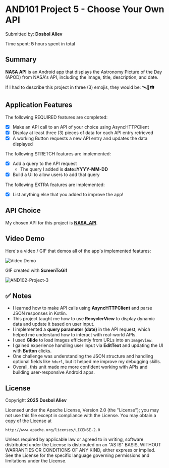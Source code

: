 <!-- (This is a comment) INSTRUCTIONS: Go through this page and fill out any **bolded** entries with their correct values.-->

# AND101 Project 5 - Choose Your Own API

Submitted by: **Dosbol Aliev**

Time spent: **5** hours spent in total

## Summary

**NASA API** is an Android app that displays the Astronomy Picture of the Day (APOD) from NASA's API, including the image, title, description, and date.

If I had to describe this project in three (3) emojis, they would be: 🛰️🌌📷

## Application Features

<!-- (This is a comment) Please be sure to change the [ ] to [x] for any features you completed.  If a feature is not checked [x], you might miss the points for that item! -->

The following REQUIRED features are completed:

- [X] Make an API call to an API of your choice using AsyncHTTPClient
- [X] Display at least three (3) pieces of data for each API entry retrieved
- [X] A working Button requests a new API entry and updates the data displayed

The following STRETCH features are implemented:

- [X] Add a query to the API request
  - The query I added is **date=YYYY-MM-DD**
- [X] Build a UI to allow users to add that query

The following EXTRA features are implemented:

- [X] List anything else that you added to improve the app!

## API Choice

My chosen API for this project is **[NASA_API](https://api.nasa.gov/planetary/apod?count=100&api_key=DEMO_KEY)**.

## Video Demo

Here's a video / GIF that demos all of the app's implemented features:

<img src='http://i.imgur.com/link/to/your/gif/file.gif' title='Video Demo' width='' alt='Video Demo' />

GIF created with **ScreenToGif**

![AND102-Project-3](https://github.com/user-attachments/assets/2066d2c4-f4d9-4243-9c2f-e47d30df363e)

<!-- Recommended tools:
- [Kap](https://getkap.co/) for macOS
- [ScreenToGif](https://www.screentogif.com/) for Windows
- [peek](https://github.com/phw/peek) for Linux. -->

## ✅ Notes

- I learned how to make API calls using **AsyncHTTPClient** and parse JSON responses in Kotlin.
- This project taught me how to use **RecyclerView** to display dynamic data and update it based on user input.
- I implemented a **query parameter (date)** in the API request, which helped me understand how to interact with real-world APIs.
- I used **Glide** to load images efficiently from URLs into an `ImageView`.
- I gained experience handling user input via **EditText** and updating the UI with **Button** clicks.
- One challenge was understanding the JSON structure and handling optional fields like `hdurl`, but it helped me improve my debugging skills.
- Overall, this unit made me more confident working with APIs and building user-responsive Android apps.

## License

Copyright **2025** **Dosbol Aliev**

Licensed under the Apache License, Version 2.0 (the "License");
you may not use this file except in compliance with the License.
You may obtain a copy of the License at

    http://www.apache.org/licenses/LICENSE-2.0

Unless required by applicable law or agreed to in writing, software
distributed under the License is distributed on an "AS IS" BASIS,
WITHOUT WARRANTIES OR CONDITIONS OF ANY KIND, either express or implied.
See the License for the specific language governing permissions and
limitations under the License.
